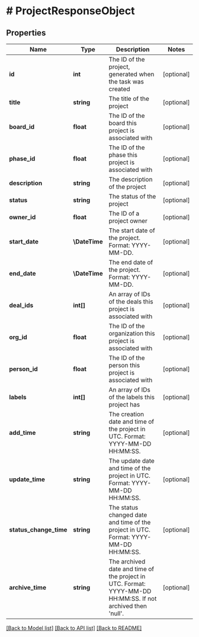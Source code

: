 # # ProjectResponseObject

## Properties

Name | Type | Description | Notes
------------ | ------------- | ------------- | -------------
**id** | **int** | The ID of the project, generated when the task was created | [optional]
**title** | **string** | The title of the project | [optional]
**board_id** | **float** | The ID of the board this project is associated with | [optional]
**phase_id** | **float** | The ID of the phase this project is associated with | [optional]
**description** | **string** | The description of the project | [optional]
**status** | **string** | The status of the project | [optional]
**owner_id** | **float** | The ID of a project owner | [optional]
**start_date** | **\DateTime** | The start date of the project. Format: YYYY-MM-DD. | [optional]
**end_date** | **\DateTime** | The end date of the project. Format: YYYY-MM-DD. | [optional]
**deal_ids** | **int[]** | An array of IDs of the deals this project is associated with | [optional]
**org_id** | **float** | The ID of the organization this project is associated with | [optional]
**person_id** | **float** | The ID of the person this project is associated with | [optional]
**labels** | **int[]** | An array of IDs of the labels this project has | [optional]
**add_time** | **string** | The creation date and time of the project in UTC. Format: YYYY-MM-DD HH:MM:SS. | [optional]
**update_time** | **string** | The update date and time of the project in UTC. Format: YYYY-MM-DD HH:MM:SS. | [optional]
**status_change_time** | **string** | The status changed date and time of the project in UTC. Format: YYYY-MM-DD HH:MM:SS. | [optional]
**archive_time** | **string** | The archived date and time of the project in UTC. Format: YYYY-MM-DD HH:MM:SS. If not archived then &#39;null&#39;. | [optional]

[[Back to Model list]](../../README.md#models) [[Back to API list]](../../README.md#endpoints) [[Back to README]](../../README.md)
